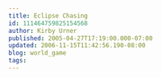 ```yaml
---
title: Eclipse Chasing
id: 111464759825154568
author: Kirby Urner
published: 2005-04-27T17:19:00.000-07:00
updated: 2006-11-15T11:42:56.190-08:00
blog: world_game
tags: 
---
```


